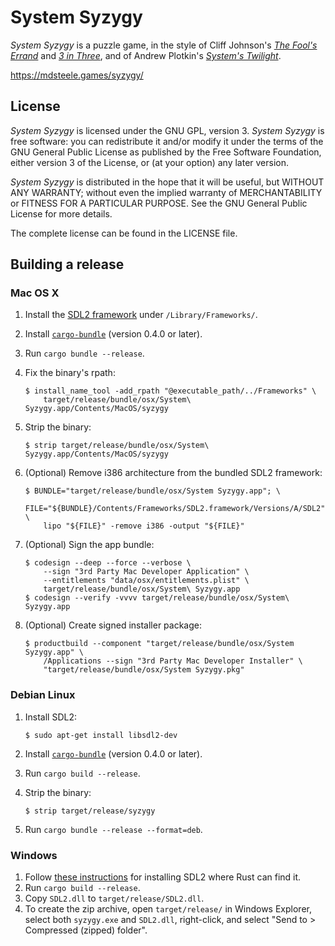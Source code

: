 # System Syzygy

*System Syzygy* is a puzzle game, in the style of Cliff Johnson's
[*The Fool's Errand*](http://fools-errand.com/02-FE/index.htm) and
[*3 in Three*](http://www.fools-errand.com/04-3T/index.htm), and of Andrew
Plotkin's [*System's Twilight*](http://www.eblong.com/zarf/twilight.html).

https://mdsteele.games/syzygy/

## License

*System Syzygy* is licensed under the GNU GPL, version 3.  *System Syzygy* is
free software: you can redistribute it and/or modify it under the terms of the
GNU General Public License as published by the Free Software Foundation, either
version 3 of the License, or (at your option) any later version.

*System Syzygy* is distributed in the hope that it will be useful, but WITHOUT
ANY WARRANTY; without even the implied warranty of MERCHANTABILITY or FITNESS
FOR A PARTICULAR PURPOSE.  See the GNU General Public License for more details.

The complete license can be found in the LICENSE file.

## Building a release

### Mac OS X

1. Install the [SDL2 framework](https://www.libsdl.org/download-2.0.php) under
   `/Library/Frameworks/`.
1. Install [`cargo-bundle`](https://crates.io/crates/cargo-bundle) (version
   0.4.0 or later).
1. Run `cargo bundle --release`.
1. Fix the binary's rpath:

    ```shell
    $ install_name_tool -add_rpath "@executable_path/../Frameworks" \
        target/release/bundle/osx/System\ Syzygy.app/Contents/MacOS/syzygy
    ```

1. Strip the binary:

    ```shell
    $ strip target/release/bundle/osx/System\ Syzygy.app/Contents/MacOS/syzygy
    ```

1. (Optional) Remove i386 architecture from the bundled SDL2 framework:

   ```shell
   $ BUNDLE="target/release/bundle/osx/System Syzygy.app"; \
       FILE="${BUNDLE}/Contents/Frameworks/SDL2.framework/Versions/A/SDL2"; \
       lipo "${FILE}" -remove i386 -output "${FILE}"
   ```

1. (Optional) Sign the app bundle:

   ```shell
   $ codesign --deep --force --verbose \
       --sign "3rd Party Mac Developer Application" \
       --entitlements "data/osx/entitlements.plist" \
       target/release/bundle/osx/System\ Syzygy.app
   $ codesign --verify -vvvv target/release/bundle/osx/System\ Syzygy.app
   ```

1. (Optional) Create signed installer package:

   ```shell
   $ productbuild --component "target/release/bundle/osx/System Syzygy.app" \
       /Applications --sign "3rd Party Mac Developer Installer" \
       "target/release/bundle/osx/System Syzygy.pkg"
   ```

### Debian Linux

1. Install SDL2:

    ```shell
    $ sudo apt-get install libsdl2-dev
    ```

1. Install [`cargo-bundle`](https://crates.io/crates/cargo-bundle) (version
   0.4.0 or later).
1. Run `cargo build --release`.
1. Strip the binary:

    ```shell
    $ strip target/release/syzygy
    ```

4. Run `cargo bundle --release --format=deb`.

### Windows

1. Follow
   [these instructions](https://github.com/Rust-SDL2/rust-sdl2#windows-msvc)
   for installing SDL2 where Rust can find it.
1. Run `cargo build --release`.
1. Copy `SDL2.dll` to `target/release/SDL2.dll`.
1. To create the zip archive, open `target/release/` in Windows Explorer,
   select both `syzygy.exe` and `SDL2.dll`, right-click, and select "Send to >
   Compressed (zipped) folder".
